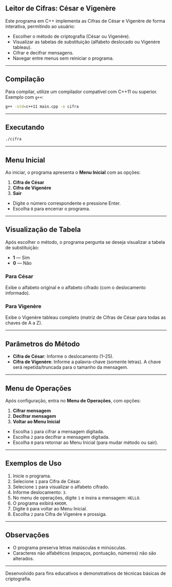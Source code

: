 ## Leitor de Cifras: César e Vigenère

Este programa em C++ implementa as Cifras de César e Vigenère de forma interativa, permitindo ao usuário:

- Escolher o método de criptografia (César ou Vigenère).
- Visualizar as tabelas de substituição (alfabeto deslocado ou Vigenère tableau).
- Cifrar e decifrar mensagens.
- Navegar entre menus sem reiniciar o programa.

---

## Compilação

Para compilar, utilize um compilador compatível com C++11 ou superior. Exemplo com `g++`:

```bash
g++ -std=c++11 main.cpp -o cifra
```

---

## Executando

```bash
./cifra
```

---

## Menu Inicial

Ao iniciar, o programa apresenta o **Menu Inicial** com as opções:

1. **Cifra de César**
2. **Cifra de Vigenère**
0. **Sair**

- Digite o número correspondente e pressione Enter.
- Escolha `0` para encerrar o programa.

---

## Visualização de Tabela

Após escolher o método, o programa pergunta se deseja visualizar a tabela de substituição:

- **1** — Sim
- **0** — Não

### Para César

Exibe o alfabeto original e o alfabeto cifrado (com o deslocamento informado).

### Para Vigenère

Exibe o Vigenère tableau completo (matriz de Cifras de César para todas as chaves de A a Z).

---

## Parâmetros do Método

- **Cifra de César**: Informe o deslocamento (1–25).
- **Cifra de Vigenère**: Informe a palavra-chave (somente letras). A chave será repetida/truncada para o tamanho da mensagem.

---

## Menu de Operações

Após configuração, entra no **Menu de Operações**, com opções:

1. **Cifrar mensagem**
2. **Decifrar mensagem**
0. **Voltar ao Menu Inicial**

- Escolha `1` para cifrar a mensagem digitada.
- Escolha `2` para decifrar a mensagem digitada.
- Escolha `0` para retornar ao Menu Inicial (para mudar método ou sair).

---

## Exemplos de Uso

1. Inicie o programa.
2. Selecione `1` para Cifra de César.
3. Selecione `1` para visualizar o alfabeto cifrado.
4. Informe deslocamento: `3`.
5. No menu de operações, digite `1` e insira a mensagem: `HELLO`.
6. O programa exibirá `KHOOR`.
7. Digite `0` para voltar ao Menu Inicial.
8. Escolha `2` para Cifra de Vigenère e prossiga.

---

## Observações

- O programa preserva letras maiúsculas e minúsculas.
- Caracteres não alfabéticos (espaços, pontuação, números) não são alterados.

---

Desenvolvido para fins educativos e demonstrativos de técnicas básicas de criptografia.

